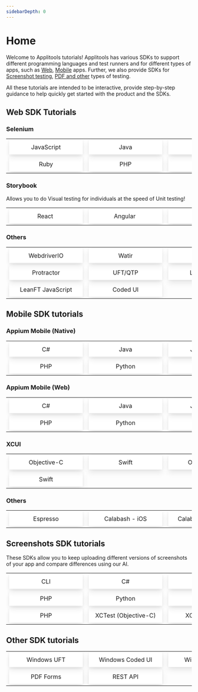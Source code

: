 ```yaml
---
sidebarDepth: 0
---
```


# Home
<style>
.cell {
  border-color:white;cellSpacing:10px;
}
.cell a {
  position: relative;
  display: block;
  padding:10px;    width: 180px;
  text-align:center;
  -webkit-box-shadow: 0 1px 5px 0 rgba(0,0,0,.07), 0 7px 17px 0 rgba(0,0,0,.1);
  box-shadow: 0 1px 5px 0 rgba(0,0,0,.07), 0 7px 17px 0 rgba(0,0,0,.1);
  text-decoration: none;
}

.row {
  background-color: white !important;
} 
</style>

Welcome to Applitools tutorials! Applitools has various SDKs to support different programming languages and test runners and for different types of apps, such as [Web](/#web-sdks), [Mobile](/#mobile-sdk-tutorials) apps. Further, we also provide SDKs for [Screenshot testing](/#screenshots-sdk-tutorials), [PDF and other](/#other-sdk-tutorials) types of testing.

All these tutorials are intended to be interactive, provide step-by-step guidance to help quickly get started with the product and the SDKs.

<!-- ⚠️ Todo: Remove the table and use Divs; Move CSS to appropriate place-->

## Web SDK Tutorials

### Selenium

<table style="border:0">
  <tr class="row">
    <td class="cell">
      <a href="/selenium-javascript.html">JavaScript
      </a>
    </td>
    <td class="cell">
          <a href="/selenium/js">Java
          </a>
    </td>
        <td class="cell">
      <a href="/selenium/js">C#
      </a>
    </td>
  </tr>
  <tr class="row">
    <td class="cell">
          <a href="/selenium/js">Ruby
          </a>
    </td>
    <td class="cell">
      <a href="/selenium/js">PHP
      </a>
    </td>
    <td class="cell">
          <a href="/selenium/js">Python
          </a>
    </td>
  </tr>  
</table>

### Storybook <Badge text="New" type="error"/></Badge>

Allows you to do Visual testing for individuals at the speed of Unit testing!

<table>
  <tr class="row">
    <td class="cell">
      <a href="/selenium/js">React&nbsp;<Badge text="beta" type="warn"/></Badge>
      </a>
    </td>
    <td class="cell">
          <a href="/selenium/js">Angular&nbsp;<Badge text="beta" type="warn"/></Badge>
          </a>
    </td>
        <td class="cell">
      <a href="/selenium/js">Vue&nbsp;<Badge text="beta" type="warn"/></Badge>
      </a>
    </td>
  </tr>  
</table>

### Others

<table>
  <tr class="row">
    <td class="cell">
      <a href="/selenium/js">WebdriverIO
      </a>
    </td>
    <td class="cell">
          <a href="/selenium/js">Watir
          </a>
    </td>
    <td class="cell">
      <a href="/selenium/js">Capybara
      </a>
    </td>

  </tr>  
  <tr class="row">
      <td class="cell">
          <a href="/selenium/js" >Protractor
          </a>
    </td>
    <td class="cell">
      <a href="/selenium/js">UFT/QTP
      </a>
    </td>
    <td class="cell">
          <a href="/selenium/js">LeanFT C#
          </a>
    </td>
  </tr>  
  <tr class="row">
    <td class="cell">
      <a href="/selenium/js">LeanFT JavaScript
      </a>
    </td>
    <td class="cell">
          <a href="/selenium/js" >Coded UI
          </a>
    </td>
  </tr>  
</table>

<!-- Mobile -->

## Mobile SDK tutorials

### Appium Mobile (Native)

<table style="border:0">
  <tr class="row">
    <td class="cell">
      <a href="/selenium/js">C#
      </a>
    </td>
    <td class="cell">
          <a href="/selenium/js">Java
          </a>
    </td>
      <td class="cell">
      <a href="/selenium/js">JavaScript
      </a>
    </td>
  </tr>
  <tr class="row">
      <td class="cell">
          <a href="/selenium/js">PHP
          </a>
    </td>
    <td class="cell">
      <a href="/selenium/js">Python
      </a>
    </td>
    <td class="cell">
          <a href="/selenium/js">Ruby
          </a>
    </td>
  </tr>  
</table>

### Appium Mobile (Web)

<table>
  <tr class="row">
    <td class="cell">
      <a href="/selenium/js">C#
      </a>
    </td>
    <td class="cell">
          <a href="/selenium/js">Java
          </a>
    </td>
    <td class="cell">
      <a href="/selenium/js">JavaScript
      </a>
    </td>
  </tr>  
  <tr class="row">
    <td class="cell">
          <a href="/selenium/js">PHP
          </a>
    </td>
    <td class="cell">
      <a href="/selenium/js">Python
      </a>
    </td>
    <td class="cell">
          <a href="/selenium/js">Ruby
          </a>
    </td>
  </tr>  
</table>

### XCUI

<table>
  <tr class="row">
    <td class="cell">
      <a href="/selenium/js">Objective-C
      </a>
    </td>
    <td class="cell">
          <a href="/selenium/js">Swift
          </a>
    </td>
    <td class="cell">
      <a href="/selenium/js">Objective-C
      </a>
    </td>
  </tr>  
  <tr class="row">
    <td class="cell">
          <a href="/selenium/js">Swift
          </a>
    </td>
  </tr>  
</table>

### Others

<table>
  <tr class="row">
    <td class="cell">
      <a href="/selenium/js">Espresso
      </a>
    </td>
    <td class="cell">
          <a href="/selenium/js">Calabash - iOS
          </a>
    </td>
    <td class="cell">
      <a href="/selenium/js">Calabash - Android
      </a>
    </td>
  </tr>  
</table>

<!-- Screenshots testing -->

## Screenshots SDK tutorials

These SDKs allow you to keep uploading different versions of screenshots of your app and compare differences using our AI.

<table style="border:0">
  <tr class="row">
    <td class="cell">
      <a href="/selenium/js">CLI
      </a>
    </td>
    <td class="cell">
          <a href="/selenium/js">C#
          </a>
    </td>
      <td class="cell">
      <a href="/selenium/js">Java
      </a>
    </td>
  </tr>
  <tr class="row">
    <td class="cell">
      <a href="/selenium/js">PHP
      </a>
    </td>
    <td class="cell">
          <a href="/selenium/js">Python
          </a>
    </td>
      <td class="cell">
      <a href="/selenium/js">Ruby
      </a>
    </td>
  </tr>
  <tr class="row">
    <td class="cell">
      <a href="/selenium/js">PHP
      </a>
    </td>
    <td class="cell">
          <a href="/selenium/js">XCTest (Objective-C)
          </a>
    </td>
      <td class="cell">
      <a href="/selenium/js">XCTest (swift)
      </a>
    </td>
  </tr>
</table>

<!-- Screenshots testing -->

## Other SDK tutorials

<table style="border:0">
  <tr class="row">
    <td class="cell">
      <a href="/selenium/js">Windows UFT
      </a>
    </td>
    <td class="cell">
          <a href="/selenium/js">Windows Coded UI
          </a>
    </td>
      <td class="cell">
      <a href="/selenium/js">Windows Apps
      </a>
    </td>
  </tr>
  <tr class="row">
    <td class="cell">
      <a href="/selenium/js">PDF Forms
      </a>
    </td>
    <td class="cell">
          <a href="/selenium/js">REST API
          </a>
    </td>
  </tr>
</table>
